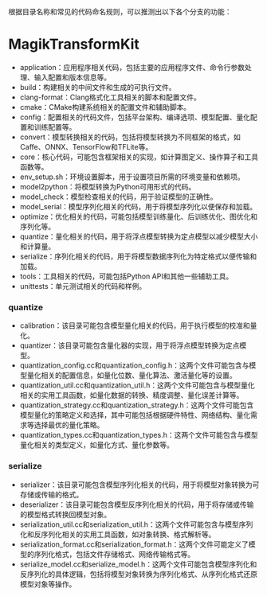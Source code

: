 根据目录名称和常见的代码命名规则，可以推测出以下各个分支的功能：
# MagikTransformKit
- application：应用程序相关代码，包括主要的应用程序文件、命令行参数处理、输入配置和版本信息等。
- build：构建相关的中间文件和生成的可执行文件。
- clang-format：Clang格式化工具相关的脚本和配置文件。
- cmake：CMake构建系统相关的配置文件和辅助脚本。
- config：配置相关的代码文件，包括平台架构、编译选项、模型配置、量化配置和训练配置等。
- convert：模型转换相关的代码，包括将模型转换为不同框架的格式，如Caffe、ONNX、TensorFlow和TFLite等。
- core：核心代码，可能包含框架相关的实现，如计算图定义、操作算子和工具函数等。
- env_setup.sh：环境设置脚本，用于设置项目所需的环境变量和依赖项。
- model2python：将模型转换为Python可用形式的代码。
- model_check：模型检查相关的代码，用于验证模型的正确性。
- model_serial：模型序列化相关的代码，用于将模型序列化以便保存和加载。
- optimize：优化相关的代码，可能包括模型训练量化、后训练优化、图优化和序列化等。
- quantize：量化相关的代码，用于将浮点模型转换为定点模型以减少模型大小和计算量。
- serialize：序列化相关的代码，用于将模型数据序列化为特定格式以便传输和加载。
- tools：工具相关的代码，可能包括Python API和其他一些辅助工具。
- unittests：单元测试相关的代码和样例。


### quantize
- calibration：该目录可能包含模型量化相关的代码，用于执行模型的校准和量化。
- quantizer：该目录可能包含量化器的实现，用于将浮点模型转换为定点模型。
- quantization_config.cc和quantization_config.h：这两个文件可能包含与模型量化相关的配置信息，如量化位数、量化算法、激活量化等的设置。
- quantization_util.cc和quantization_util.h：这两个文件可能包含与模型量化相关的实用工具函数，如量化数据的转换、精度调整、量化误差计算等。
- quantization_strategy.cc和quantization_strategy.h：这两个文件可能包含模型量化的策略定义和选择，其中可能包括根据硬件特性、网络结构、量化需求等选择最优的量化策略。
- quantization_types.cc和quantization_types.h：这两个文件可能包含与模型量化相关的类型定义，如量化方式、量化参数等。

### serialize
- serializer：该目录可能包含模型序列化相关的代码，用于将模型对象转换为可存储或传输的格式。
- deserializer：该目录可能包含模型反序列化相关的代码，用于将存储或传输的模型格式转换回模型对象。
- serialization_util.cc和serialization_util.h：这两个文件可能包含与模型序列化和反序列化相关的实用工具函数，如对象转换、格式解析等。
- serialization_format.cc和serialization_format.h：这两个文件可能定义了模型的序列化格式，包括文件存储格式、网络传输格式等。
- serialize_model.cc和serialize_model.h：这两个文件可能包含模型序列化和反序列化的具体逻辑，包括将模型对象转换为序列化格式、从序列化格式还原模型对象等操作。





